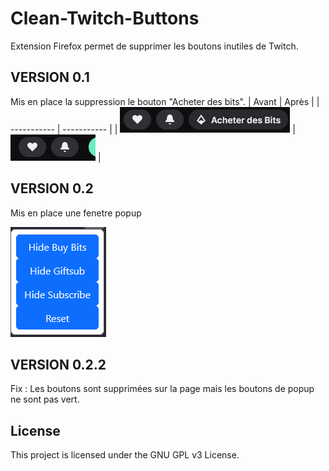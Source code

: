 # Clean-Twitch-Buttons
Extension Firefox permet de supprimer les boutons inutiles de Twitch.

## VERSION 0.1
Mis en place la suppression le bouton "Acheter des bits".
| Avant | Après |
| ----------- | ----------- |
| ![alt text](img/Screenshot_Avant_Acheterdesbits.png) | ![alt text](img/Screenshot_Apres_Acheterdesbits.png) |

## VERSION 0.2

Mis en place une fenetre popup

![alt text](img/fenetre_popupVersion0dot2.png)

## VERSION 0.2.2

Fix : Les boutons sont supprimées sur la page mais les boutons de popup ne sont pas vert.

## License

This project is licensed under the GNU GPL v3 License.